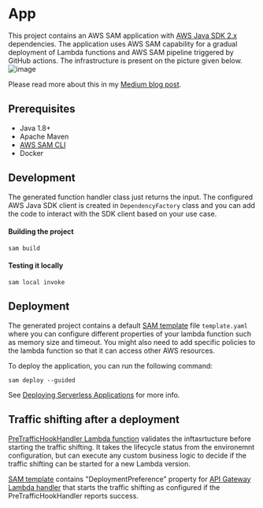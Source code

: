 # App

This project contains an AWS SAM application with [AWS Java SDK 2.x](https://github.com/aws/aws-sdk-java-v2) dependencies.
The application uses AWS SAM capability for a gradual deployment of Lambda functions and AWS SAM pipeline triggered by GitHub actions.
The infrastructure is present on the picture given below.
![image](https://miro.medium.com/max/1400/1*mNjTQlNiQBBYbyO-xmQDNg.png)

Please read more about this in my [Medium blog post](https://medium.com/@rostyslav.myronenko/gradual-deployment-of-aws-sam-java-application-6b932c781eae).

## Prerequisites
- Java 1.8+
- Apache Maven
- [AWS SAM CLI](https://docs.aws.amazon.com/serverless-application-model/latest/developerguide/serverless-sam-cli-install.html)
- Docker

## Development

The generated function handler class just returns the input. The configured AWS Java SDK client is created in `DependencyFactory` class and you can 
add the code to interact with the SDK client based on your use case.

#### Building the project
```
sam build
```

#### Testing it locally
```
sam local invoke
```

## Deployment

The generated project contains a default [SAM template](https://docs.aws.amazon.com/serverless-application-model/latest/developerguide/sam-resource-function.html) file `template.yaml` where you can 
configure different properties of your lambda function such as memory size and timeout. You might also need to add specific policies to the lambda function
so that it can access other AWS resources.

To deploy the application, you can run the following command:

```
sam deploy --guided
```

See [Deploying Serverless Applications](https://docs.aws.amazon.com/serverless-application-model/latest/developerguide/serverless-deploying.html) for more info.

## Traffic shifting after a deployment
[PreTrafficHookHandler Lambda function](src/main/java/com/home/amazon/serverless/PreTrafficHookHandler.java) validates the inftasrtucture before starting the traffic shifting. It takes the lifecycle status from the environemnt configuration, but can execute any custom business logic to decide if the traffic shifting can be started for a new Lambda version.

[SAM template](template.yml) contains "DeploymentPreference" property for [API Gateway Lambda handler](src/main/java/com/home/amazon/serverless/ApiGatewayRequestHandler.java) that starts the traffic shifting as configured if the PreTrafficHookHandler reports success.
